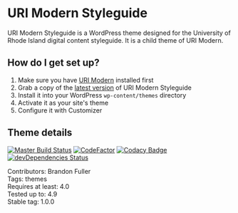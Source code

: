 # URI Modern Styleguide

URI Modern Styleguide is a WordPress theme designed for the University of Rhode Island digital content styleguide. It is a child theme of URI Modern.

## How do I get set up?

1. Make sure you have [URI Modern](https://github.com/uriweb/uri-modern) installed first
2. Grab a copy of the [latest version](https://github.com/uriweb/uri-modern-styleguide/releases/latest) of URI Modern Styleguide
3. Install it into your WordPress `wp-content/themes` directory
4. Activate it as your site's theme
5. Configure it with Customizer

## Theme details

[![Master Build Status](https://travis-ci.com/uriweb/uri-modern-styleguide.svg?branch=master "Master build status")](https://travis-ci.com/uriweb/uri-modern-styleguide)
[![CodeFactor](https://www.codefactor.io/repository/github/uriweb/uri-modern-styleguide/badge/master)](https://www.codefactor.io/repository/github/uriweb/uri-modern-styleguide/overview/master)
[![Codacy Badge](https://api.codacy.com/project/badge/Grade/6102f3957db34d90a156cc9bfd24861c?branch=master)](https://www.codacy.com/app/uriweb/uri-modern-styleguide?utm_source=github.com&amp;utm_medium=referral&amp;utm_content=uriweb/uri-modern-styleguide&amp;utm_campaign=Badge_Grade)
[![devDependencies Status](https://david-dm.org/uriweb/uri-modern-styleguide/dev-status.svg "devDependencies status")](https://david-dm.org/uriweb/uri-modern-styleguide?type=dev)

Contributors: Brandon Fuller  
Tags: themes  
Requires at least: 4.0  
Tested up to: 4.9  
Stable tag: 1.0.0  

